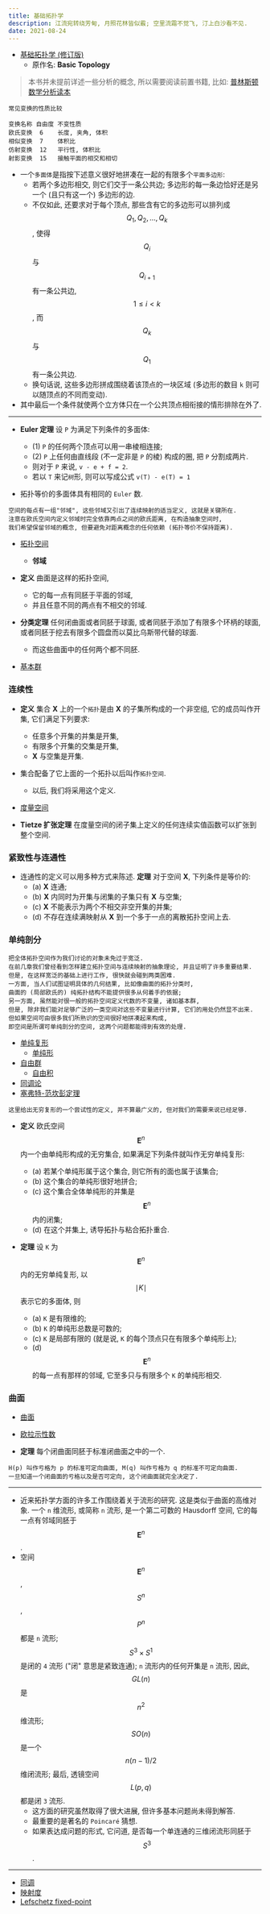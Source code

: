 ```yaml
---
title: 基础拓扑学
description: 江流宛转绕芳甸, 月照花林皆似霰; 空里流霜不觉飞, 汀上白沙看不见.
date: 2021-08-24
---
```


- [基础拓扑学 (修订版)](https://book.douban.com/subject/34899142/)
  - 原作名: __Basic Topology__

> 本书并未提前详述一些分析的概念, 所以需要阅读前置书籍, 比如:
  [普林斯顿数学分析读本](https://book.douban.com/subject/35172355/)

```
常见变换的性质比较

变换名称 自由度 不变性质
欧氏变换  6    长度, 夹角, 体积
相似变换  7    体积比
仿射变换  12   平行性, 体积比
射影变换  15   接触平面的相交和相切
```

- 一个`多面体`是指按下述意义很好地拼凑在一起的有限多个`平面多边形`:
  - 若两个多边形相交, 则它们交于一条公共边;
    多边形的每一条边恰好还是另一个 (且只有这一个) 多边形的边.
  - 不仅如此, 还要求对于每个顶点, 那些含有它的多边形可以排列成
    $$ Q_1, Q_2, ..., Q_k $$,
    使得
    $$ Q_i $$
    与
    $$ Q_{ i + 1 } $$
    有一条公共边,
    $$ 1 ≤ i < k $$,
    而
    $$ Q_k $$
    与
    $$ Q_1 $$
    有一条公共边.
  - 换句话说, 这些多边形拼成围绕着该顶点的一块区域
    (多边形的数目 `k` 则可以随顶点的不同而变动).
- 其中最后一个条件就使两个立方体只在一个公共顶点相衔接的情形排除在外了.

---

- __Euler 定理__ 设 `P` 为满足下列条件的多面体:
  - (1) `P` 的任何两个顶点可以用一串棱相连接;
  - (2) `P` 上任何由直线段 (不一定非是 `P` 的棱) 构成的圈,
    把 `P` 分割成两片.
  - 则对于 `P` 来说, `v - e + f = 2`.
  - 若以 `T` 来记`树`形, 则可以写成公式 `v(T) - e(T) = 1`

- 拓扑等价的多面体具有相同的 `Euler` 数.

```
空间的每点有一组"邻域", 这些邻域又引出了连续映射的适当定义, 这就是关键所在.
注意在欧氏空间内定义邻域时完全依靠两点之间的欧氏距离, 在构造抽象空间时,
我们希望保留邻域的概念, 但要避免对距离概念的任何依赖 (拓扑等价不保持距离).
```

- [拓扑空间](https://en.wikipedia.org/wiki/Topological_space)
  - __邻域__

- __定义__ 曲面是这样的拓扑空间,
  - 它的每一点有同胚于平面的邻域,
  - 并且任意不同的两点有不相交的邻域.

- __分类定理__ 任何闭曲面或者同胚于球面,
  或者同胚于添加了有限多个环柄的球面,
  或者同胚于挖去有限多个圆盘而以莫比乌斯带代替的球面.
  - 而这些曲面中的任何两个都不同胚.

- [基本群](https://en.wikipedia.org/wiki/Fundamental_group)

### 连续性

- __定义__ 集合 __X__ 上的一个`拓扑`是由 __X__ 的子集所构成的一个非空组,
  它的成员叫作开集, 它们满足下列要求:
  - 任意多个开集的并集是开集,
  - 有限多个开集的交集是开集,
  - __X__ 与空集是开集.
- 集合配备了它上面的一个拓扑以后叫作`拓扑空间`.
  - 以后, 我们将采用这个定义.

- [度量空间](https://en.wikipedia.org/wiki/Metric_space)

- __Tietze 扩张定理__
  在度量空间的闭子集上定义的任何连续实值函数可以扩张到整个空间.

### 紧致性与连通性

- 连通性的定义可以用多种方式来陈述. __定理__
  对于空间 __X__, 下列条件是等价的:
  - (a) __X__ 连通;
  - (b) __X__ 内同时为开集与闭集的子集只有 __X__ 与空集;
  - (c) __X__ 不能表示为两个不相交非空开集的并集;
  - (d) 不存在连续满映射从 __X__ 到一个多于一点的离散拓扑空间上去.

### 单纯剖分

```
把全体拓扑空间作为我们讨论的对象未免过于宽泛.
在前几章我们曾经看到怎样建立拓扑空间与连续映射的抽象理论, 并且证明了许多重要结果.
但是, 在这样宽泛的基础上进行工作, 很快就会碰到两类困难.
一方面, 当人们试图证明具体的几何结果, 比如像曲面的拓扑分类时,
曲面的 (局部欧氏的) 纯拓扑结构不能提供很多从何着手的依据;
另一方面, 虽然能对很一般的拓扑空间定义代数的不变量, 诸如基本群,
但是, 除非我们能对足够广泛的一类空间对这些不变量进行计算, 它们的用处仍然显不出来.
但如果空间可由很多我们所熟识的空间很好地拼凑起来构成,
即空间是所谓可单纯剖分的空间, 这两个问题都能得到有效的处理.
```

- [单纯复形](https://en.wikipedia.org/wiki/Simplicial_complex)
  - [单纯形](https://en.wikipedia.org/wiki/Simplex)
- [自由群](https://en.wikipedia.org/wiki/Free_group)
  - [自由积](https://en.wikipedia.org/wiki/Free_product)
- [同调论](https://en.wikipedia.org/wiki/Homology_(mathematics))
- [塞弗特-范坎彭定理](https://en.wikipedia.org/wiki/Seifert-Van_Kampen_theorem)

```
这里给出无穷复形的一个尝试性的定义, 并不算最广义的, 但对我们的需要来说已经足够.
```

- __定义__ 欧氏空间
  $$ \mathbf{E}^n $$
  内一个由单纯形构成的无穷集合, 如果满足下列条件就叫作无穷单纯复形:
  - (a) 若某个单纯形属于这个集合, 则它所有的面也属于该集合;
  - (b) 这个集合的单纯形很好地拼合;
  - (c) 这个集合全体单纯形的并集是
    $$ \mathbf{E}^n $$
    内的闭集;
  - (d) 在这个并集上, 诱导拓扑与粘合拓扑重合.

- __定理__ 设 `K` 为
  $$ \mathbf{E}^n $$
  内的无穷单纯复形, 以
  $$ \mid K \mid $$
  表示它的多面体, 则
  - (a) `K` 是有限维的;
  - (b) `K` 的单纯形总数是可数的;
  - (c) `K` 是局部有限的 (就是说, `K` 的每个顶点只在有限多个单纯形上);
  - (d)
    $$ \mathbf{E}^n $$
    的每一点有那样的邻域, 它至多只与有限多个 `K` 的单纯形相交.

### 曲面

- [曲面](https://en.wikipedia.org/wiki/Surface_(topology))

- [欧拉示性数](https://en.wikipedia.org/wiki/Euler_characteristic)

- __定理__ 每个闭曲面同胚于标准闭曲面之中的一个.

```
H(p) 叫作亏格为 p 的标准可定向曲面, M(q) 叫作亏格为 q 的标准不可定向曲面.
一旦知道一个闭曲面的亏格以及是否可定向, 这个闭曲面就完全决定了.
```

---

- 近来拓扑学方面的许多工作围绕着关于流形的研究. 这是类似于曲面的高维对象.
  一个 `n` 维流形, 或简称 `n` 流形, 是一个第二可数的 Hausdorff 空间,
  它的每一点有邻域同胚于
  $$ \mathbf{E}^n $$.
- 空间
  $$ \mathbf{E}^n $$,
  $$ S^n $$,
  $$ P^n $$
  都是 `n` 流形;
  $$ S^3 \times S^1 $$
  是闭的 `4` 流形 ("闭" 意思是紧致连通);
  `n` 流形内的任何开集是 `n` 流形, 因此,
  $$ GL(n) $$
  是
  $$ n^2 $$
  维流形;
  $$ SO(n) $$
  是一个
  $$ n (n-1) / 2 $$
  维闭流形; 最后, 透镜空间
  $$ L(p, q) $$
  都是闭 `3` 流形.
  - 这方面的研究虽然取得了很大进展, 但许多基本问题尚未得到解答.
  - 最重要的是著名的 `Poincaré` 猜想.
  - 如果表达成问题的形式, 它问道, 是否每一个单连通的三维闭流形同胚于
    $$ S^3 $$.

---

- [同调](https://en.wikipedia.org/wiki/Homology_(mathematics))
- [映射度](https://en.wikipedia.org/wiki/Degree_of_a_continuous_mapping)
- [Lefschetz fixed-point](https://en.wikipedia.org/wiki/Lefschetz_fixed-point_theorem)

